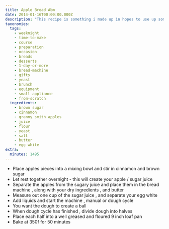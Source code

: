 ```yaml
---
title: Apple Bread Abm
date: 2014-01-16T00:00:00.000Z
description: "This recipe is something i made up in hopes to use up some chopped apple danish filling i had made for another recipe, but i somehow screwed up. it's a nice dense bread, sweet, but not too sweet.\r\n\r\nthis will make two 9 inch loafs."
taxonomies:
  tags:
    - weeknight
    - time-to-make
    - course
    - preparation
    - occasion
    - breads
    - desserts
    - 1-day-or-more
    - bread-machine
    - gifts
    - yeast
    - brunch
    - equipment
    - small-appliance
    - from-scratch
  ingredients:
    - brown sugar
    - cinnamon
    - granny smith apples
    - juice
    - flour
    - yeast
    - salt
    - butter
    - egg white
extra:
  minutes: 1495
---
```

 - Place apples pieces into a mixing bowl and stir in cinnamon and brown sugar
 - Let rest together overnight - this will create your apple / sugar juice
 - Separate the apples from the sugary juice and place them in the bread machine , along with your dry ingredients , and butter
 - Measure out one cup of the sugar juice , and separate your egg white
 - Add liquids and start the machine , manual or dough cycle
 - You want the dough to create a ball
 - When dough cycle has finished , divide dough into halves
 - Place each half into a well greased and floured 9 inch loaf pan
 - Bake at 350f for 50 minutes
